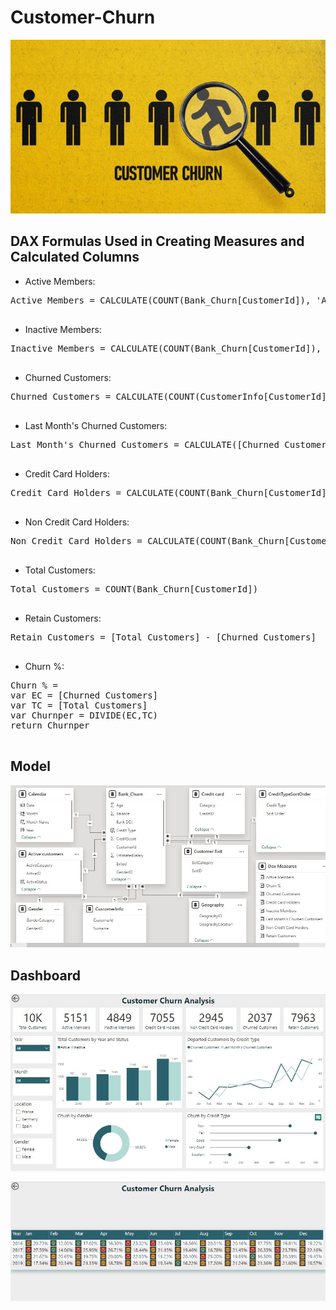 # Customer-Churn

![](intro.JPG)


## DAX Formulas Used in Creating Measures and Calculated Columns
- Active Members:
<pre>
Active Members = CALCULATE(COUNT(Bank_Churn[CustomerId]), 'Active customers'[ActiveCategory] = "Active Member")
  </pre>

- Inactive Members:
<pre>
Inactive Members = CALCULATE(COUNT(Bank_Churn[CustomerId]), 'Active customers'[ActiveCategory] = "Inactive Member")
  </pre>

- Churned Customers:
<pre>
Churned Customers = CALCULATE(COUNT(CustomerInfo[CustomerId]), 'Customer Exit'[ExitCategory] = "Exit")
  </pre>

- Last Month's Churned Customers:
<pre>
Last Month's Churned Customers = CALCULATE([Churned Customers], PREVIOUSMONTH('Calendar'[Date]))
  </pre>

- Credit Card Holders:
<pre>
Credit Card Holders = CALCULATE(COUNT(Bank_Churn[CustomerId]), 'Credit card'[Category] = "credit card holder")
  </pre>

- Non Credit Card Holders:
<pre>
Non Credit Card Holders = CALCULATE(COUNT(Bank_Churn[CustomerId]), 'Credit card'[Category] = "non credit card holder")
  </pre>

- Total Customers:
<pre>
Total Customers = COUNT(Bank_Churn[CustomerId])
  </pre>  

- Retain Customers:
<pre>
Retain Customers = [Total Customers] - [Churned Customers]
  </pre>

- Churn %:
<pre>
Churn % = 
var EC = [Churned Customers]
var TC = [Total Customers]
var Churnper = DIVIDE(EC,TC)
return Churnper
  </pre>

## Model

![](images/model.JPG)

## Dashboard

![](images/dashboard1.JPG)

![](images/dashboard2.JPG)
